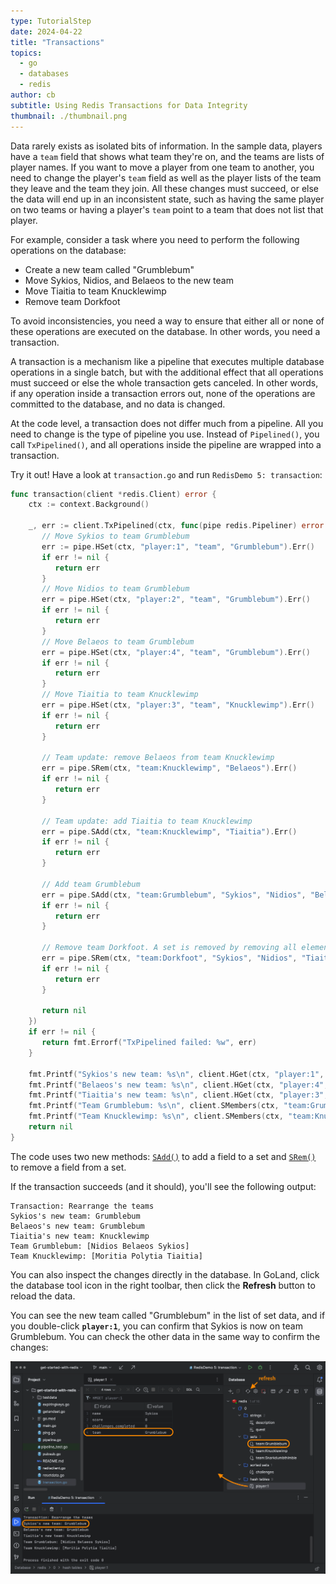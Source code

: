 ```yaml
---
type: TutorialStep
date: 2024-04-22
title: "Transactions"
topics:
  - go
  - databases
  - redis
author: cb
subtitle: Using Redis Transactions for Data Integrity
thumbnail: ./thumbnail.png
---
```


Data rarely exists as isolated bits of information. In the sample data, players have a `team` field that shows what team they're on, and the teams are lists of player names. If you want to move a player from one team to another, you need to change the player's `team` field as well as the player lists of the team they leave and the team they join. All these changes must succeed, or else the data will end up in an inconsistent state, such as having the same player on two teams or having a player's `team` point to a team that does not list that player.

For example, consider a task where you need to perform the following operations on the database:

- Create a new team called "Grumblebum"
- Move Sykios, Nidios, and Belaeos to the new team
- Move Tiaitia to team Knucklewimp
- Remove team Dorkfoot

To avoid inconsistencies, you need a way to ensure that either all or none of these operations are executed on the database. In other words, you need a transaction.

A transaction is a mechanism like a pipeline that executes multiple database operations in a single batch, but with the additional effect that all operations must succeed or else the whole transaction gets canceled. In other words, if any operation inside a transaction errors out, none of the operations are committed to the database, and no data is changed.

At the code level, a transaction does not differ much from a pipeline. All you need to change is the type of pipeline you use. Instead of `Pipelined()`, you call `TxPipelined()`, and all operations inside the pipeline are wrapped into a transaction.

Try it out! Have a look at `transaction.go` and run `RedisDemo 5: transaction`:

```go
func transaction(client *redis.Client) error {
    ctx := context.Background()

    _, err := client.TxPipelined(ctx, func(pipe redis.Pipeliner) error {
       // Move Sykios to team Grumblebum
       err := pipe.HSet(ctx, "player:1", "team", "Grumblebum").Err()
       if err != nil {
          return err
       }
       // Move Nidios to team Grumblebum
       err = pipe.HSet(ctx, "player:2", "team", "Grumblebum").Err()
       if err != nil {
          return err
       }
       // Move Belaeos to team Grumblebum
       err = pipe.HSet(ctx, "player:4", "team", "Grumblebum").Err()
       if err != nil {
          return err
       }
       // Move Tiaitia to team Knucklewimp
       err = pipe.HSet(ctx, "player:3", "team", "Knucklewimp").Err()
       if err != nil {
          return err
       }

       // Team update: remove Belaeos from team Knucklewimp
       err = pipe.SRem(ctx, "team:Knucklewimp", "Belaeos").Err()
       if err != nil {
          return err
       }

       // Team update: add Tiaitia to team Knucklewimp
       err = pipe.SAdd(ctx, "team:Knucklewimp", "Tiaitia").Err()
       if err != nil {
          return err
       }

       // Add team Grumblebum
       err = pipe.SAdd(ctx, "team:Grumblebum", "Sykios", "Nidios", "Belaeos").Err()
       if err != nil {
          return err
       }

       // Remove team Dorkfoot. A set is removed by removing all elements.
       err = pipe.SRem(ctx, "team:Dorkfoot", "Sykios", "Nidios", "Tiaitia").Err()
       if err != nil {
          return err
       }

       return nil
    })
    if err != nil {
       return fmt.Errorf("TxPipelined failed: %w", err)
    }

    fmt.Printf("Sykios's new team: %s\n", client.HGet(ctx, "player:1", "team").Val())
    fmt.Printf("Belaeos's new team: %s\n", client.HGet(ctx, "player:4", "team").Val())
    fmt.Printf("Tiaitia's new team: %s\n", client.HGet(ctx, "player:3", "team").Val())
    fmt.Printf("Team Grumblebum: %s\n", client.SMembers(ctx, "team:Grumblebum").Val())
    fmt.Printf("Team Knucklewimp: %s\n", client.SMembers(ctx, "team:Knucklewimp").Val())
    return nil
}
```

The code uses two new methods: [`SAdd()`](https://pkg.go.dev/github.com/redis/go-redis/v9#Client.SAdd) to add a field to a set and [`SRem()`](https://pkg.go.dev/github.com/redis/go-redis/v9#Client.SRem) to remove a field from a set.

If the transaction succeeds (and it should), you'll see the following output:

```
Transaction: Rearrange the teams
Sykios's new team: Grumblebum
Belaeos's new team: Grumblebum
Tiaitia's new team: Knucklewimp
Team Grumblebum: [Nidios Belaeos Sykios]
Team Knucklewimp: [Moritia Polytia Tiaitia]
```

You can also inspect the changes directly in the database. In GoLand, click the database tool icon in the right toolbar, then click the **Refresh** button to reload the data.

You can see the new team called "Grumblebum" in the list of set data, and if you double-click **`player:1`**, you can confirm that Sykios is now on team Grumblebum. You can check the other data in the same way to confirm the changes:

![Inspecting the transaction results](./images/1.png)
